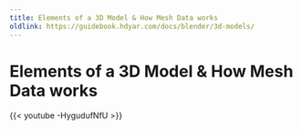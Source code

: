 ```yaml
---
title: Elements of a 3D Model & How Mesh Data works
oldlink: https://guidebook.hdyar.com/docs/blender/3d-models/
---
```

# Elements of a 3D Model & How Mesh Data works
{{< youtube -HygudufNfU >}}

